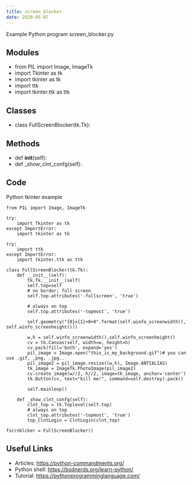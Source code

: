 ```yaml
---
title: screen_blocker
date: 2020-05-07
---
```

Example Python program screen_blocker.py

## Modules

* from PIL import Image, ImageTk
* 	import Tkinter as tk
* 	import tkinter as tk
* 	import ttk
* 	import tkinter.ttk as ttk

## Classes

* class FullScreenBlocker(tk.Tk):

## Methods

* 	def __init__(self):
* 	def _show_clnt_confg(self):

## Code

Python tkinter example

    from PIL import Image, ImageTk
    
    try:
    	import Tkinter as tk
    except ImportError:
    	import tkinter as tk
    
    try:
    	import ttk
    except ImportError:
    	import tkinter.ttk as ttk
    
    class FullScreenBlocker(tk.Tk):
    	def __init__(self):
    		tk.Tk.__init__(self)
    		self.top=self
    		# no border; full screen
    		self.top.attributes('-fullscreen', 'true')
    		
    		# always on top
    		self.top.attributes('-topmost', 'true')
    		
    		self.geometry("{0}x{1}+0+0".format(self.winfo_screenwidth(), self.winfo_screenheight()))
    		
    		w,h = self.winfo_screenwidth(),self.winfo_screenheight()
    		cv = tk.Canvas(self, width=w, height=h)
    		cv.pack(fill='both', expand='yes')
    		pil_image = Image.open("this_is_my_background.gif")# you can use .gif, .png, .jpg..
    		pil_image2 = pil_image.resize((w,h), Image.ANTIALIAS)   
    		tk_image = ImageTk.PhotoImage(pil_image2)
    		cv.create_image(w//2, h//2, image=tk_image, anchor='center')
    		tk.Button(cv, text="kill me!", command=self.destroy).pack()
    		
    		self.mainloop()
    		
    	def _show_clnt_confg(self):
    		clnt_top = tk.Toplevel(self.top)
    		# always on top
    		clnt_top.attributes('-topmost', 'true')
    		top_ClntLogin = ClntLogin(clnt_top)
    
    fscrnblcker = FullScreenBlocker()

## Useful Links

- Articles: https://python-commandments.org/
- Python shell: https://bsdnerds.org/learn-python/
- Tutorial: https://pythonprogramminglanguage.com/
